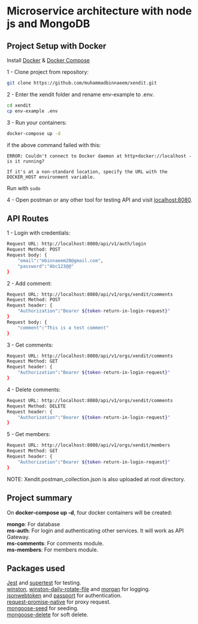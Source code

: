 # Microservice architecture with node js and MongoDB


## Project Setup with Docker

Install [Docker](https://www.docker.com) & [Docker Compose](https://docs.docker.com/compose/install/)

1 - Clone project from repository:

```bash
git clone https://github.com/muhammadbinnaeem/xendit.git
```

2 - Enter the xendit folder and rename env-example to .env.

```bash
cd xendit
cp env-example .env
```

3 - Run your containers:
```bash
docker-compose up -d 
```

if the above command failed with this:
```
ERROR: Couldn't connect to Docker daemon at http+docker://localhost - is it running?

If it's at a non-standard location, specify the URL with the DOCKER_HOST environment variable.
```

Run with `sudo`

4 - Open postman or any other tool for testing API and visit [localhost:8080](http://localhost:8080).

## API Routes
1 - Login with credentials:

```bash
Request URL: http://localhost:8080/api/v1/auth/login
Request Method: POST
Request body: {
	"email":"mbinnaeem20@gmail.com",
	"password":"Abc123@@"
}
```
2 - Add comment:

```bash
Request URL: http://localhost:8080/api/v1/orgs/xendit/comments
Request Method: POST
Request header: {
	"Authorization":"Bearer ${token-return-in-login-request}"
}
Request body: {
	"comment":"This is a test comment"
}
```
3 - Get comments:

```bash
Request URL: http://localhost:8080/api/v1/orgs/xendit/comments
Request Method: GET
Request header: {
	"Authorization":"Bearer ${token-return-in-login-request}"
}
```
4 - Delete comments:

```bash
Request URL: http://localhost:8080/api/v1/orgs/xendit/comments
Request Method: DELETE
Request header: {
	"Authorization":"Bearer ${token-return-in-login-request}"
}
```
5 - Get members:

```bash
Request URL: http://localhost:8080/api/v1/orgs/xendit/members
Request Method: GET
Request header: {
	"Authorization":"Bearer ${token-return-in-login-request}"
}
```
NOTE: Xendit.postman_collection.json is also uploaded at root directory.

## Project summary
On **docker-compose up -d**, four docker containers will be created:

**mongo**: For database \
**ms-auth**: For login and authenticating other services. It will work as API Gateway.\
**ms-comments**: For comments module.\
**ms-members**: For members module.

## Packages used
[Jest](https://www.npmjs.com/package/jest) and [supertest](https://www.npmjs.com/package/supertest) for testing.\
[winston](https://www.npmjs.com/package/winston), [winston-daily-rotate-file](https://www.npmjs.com/package/winston-daily-rotate-file) and [morgan](https://www.npmjs.com/package/morgan) for logging.\
[jsonwebtoken](https://www.npmjs.com/package/jsonwebtoken) and [passport](https://www.npmjs.com/package/passport) for authentication.\
[request-promise-native](https://www.npmjs.com/package/request-promise-native) for proxy request.\
[mongoose-seed](https://www.npmjs.com/package/mongoose-seed) for seeding.\
[mongoose-delete](https://www.npmjs.com/package/mongoose-delete) for soft delete.
